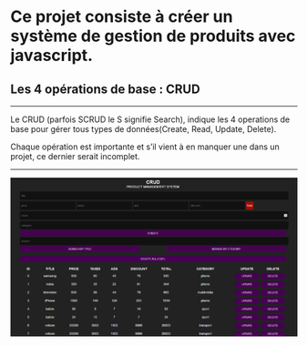 # Ce projet consiste à créer un système de gestion de produits avec javascript.

## Les 4 opérations de base : CRUD
---

Le CRUD (parfois SCRUD le S signifie Search), indique les 4 operations de base pour gérer tous types de données(Create, Read, Update, Delete).

Chaque opération est importante et s’il vient à en manquer une dans un projet, ce dernier serait incomplet.

---

![gestion-produits](img/systeme-crud.png)